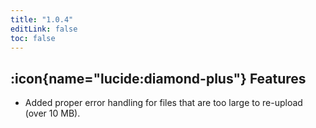```yaml
---
title: "1.0.4"
editLink: false
toc: false
---
```


## :icon{name="lucide:diamond-plus"} Features

- Added proper error handling for files that are too large to re-upload (over 10 MB).